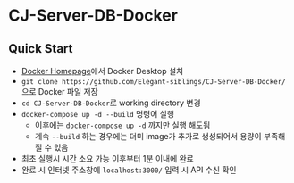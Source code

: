 # CJ-Server-DB-Docker

## Quick Start
- [Docker Homepage](https://www.docker.com/)에서 Docker Desktop 설치
- `git clone https://github.com/Elegant-siblings/CJ-Server-DB-Docker/`으로 Docker 파일 저장
- `cd CJ-Server-DB-Docker`로 working directory 변경
- `docker-compose up -d --build` 명령어 실행
  - 이후에는 `docker-compose up -d` 까지만 실행 해도됨
  - 계속 `--build` 하는 경우에는 더미 image가 추가로 생성되어서 용량이 부족해 질 수 있음
- 최초 실행시 시간 소요 가능 이후부터 1분 이내에 완료
- 완료 시 인터넷 주소창에 `localhost:3000/` 입력 시 API 수신 확인
